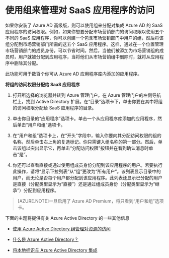 
<properties 
	pageTitle="使用组来管理对 SaaS 应用程序的访问 | Windows Azure" 
	description="本主题介绍如何使用 Azure AD Premium 中的组来分配对集成 Azure AD 的 SaaS 应用程序的访问权限。" 
	services="active-directory" 
	documentationCenter="" 
	authors="femila" 
	manager="swadhwa" 
	editor=""
	tags="azure-classic-portal"/>

<tags 
	ms.service="active-directory" 
	ms.date="07/13/2015" 
	wacn.date="08/29/2015"/>


# 使用组来管理对 SaaS 应用程序的访问

如果你安装了 Azure AD 高级版，则可以使用组来分配对集成 Azure AD 的 SaaS 应用程序的访问权限。例如，如果你想要分配市场营销部门的访问权限以使用五个不同的 SaaS 应用程序，你可以创建一个包含市场营销部门中用户的组，然后将该组分配到市场营销部门所需的这五个 SaaS 应用程序。这样，通过在一个位置管理市场营销部门的成员身份，可以节省时间。然后，当他们被添加为市场营销组的成员时，用户就被分配到应用程序，当将他们从市场营销组中删除时，就将从应用程序中删除其分配。

此功能可用于数百个你可从 Azure AD 应用程序库内添加的应用程序。

**将组的访问权限分配给 SaaS 应用程序**


1. 打开所选择的浏览器并转到 Azure 管理门户。在 Azure 管理门户的左侧导航栏上，找到 Active Directory 扩展。在“目录”选项卡下，单击你要在其中将组的访问权限分配给 SaaS 应用程序的目录。


2. 单击你目录的“应用程序”选项卡。单击一个从应用程序库添加的应用程序，然后单击“用户和组”选项卡。

3. 在“用户和组”选项卡上，在“开头”字段中，输入你要向其分配访问权限的组的名称，然后单击右上角的复选标记。你只需键入组名称的第一部分。然后，单击该组以突出显示它，再单击“分配访问权限”按钮并在看到确认消息时单击“是”。


4. 你还可以查看直接或通过使用组成员身份分配到该应用程序的用户。若要执行此操作，请将“显示下拉列表”从“组”更改为“所有用户”。该列表显示目录中的用户，而无论是否每个用户都分配到该应用程序。此列表还显示已分配的用户是直接（分配类型显示为“直接”）还是通过组成员身份（分配类型显示为“继承”）分配到应用程序。


> [AZURE.NOTE]一旦启用了 Azure AD Premium，将只看到“用户和组”选项卡。

下面的主题将提供有关 Azure Active Directory 的一些其他信息

* [使用 Azure Active Directory 组管理对资源的访问](/documentation/articles/active-directory-manage-groups)

* [什么是 Azure Active Directory？](/documentation/articles/active-directory-whatis)

* [将本地标识与 Azure Active Directory 集成](/documentation/articles/active-directory-aadconnect)

<!---HONumber=67-->